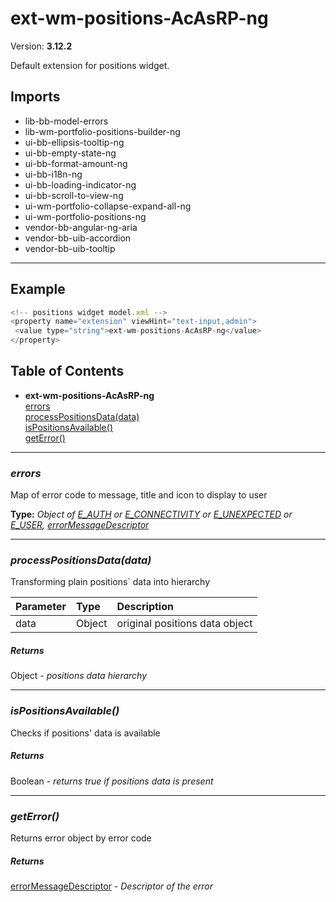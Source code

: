 # ext-wm-positions-AcAsRP-ng


Version: **3.12.2**

Default extension for positions widget.

## Imports

* lib-bb-model-errors
* lib-wm-portfolio-positions-builder-ng
* ui-bb-ellipsis-tooltip-ng
* ui-bb-empty-state-ng
* ui-bb-format-amount-ng
* ui-bb-i18n-ng
* ui-bb-loading-indicator-ng
* ui-bb-scroll-to-view-ng
* ui-wm-portfolio-collapse-expand-all-ng
* ui-wm-portfolio-positions-ng
* vendor-bb-angular-ng-aria
* vendor-bb-uib-accordion
* vendor-bb-uib-tooltip

---

## Example

```javascript
<!-- positions widget model.xml -->
<property name="extension" viewHint="text-input,admin">
 <value type="string">ext-wm-positions-AcAsRP-ng</value>
</property>
```

## Table of Contents
- **ext-wm-positions-AcAsRP-ng**<br/>    <a href="#ext-wm-positions-AcAsRP-ngerrors">errors</a><br/>    <a href="#ext-wm-positions-AcAsRP-ngprocessPositionsData">processPositionsData(data)</a><br/>    <a href="#ext-wm-positions-AcAsRP-ngisPositionsAvailable">isPositionsAvailable()</a><br/>    <a href="#ext-wm-positions-AcAsRP-nggetError">getError()</a><br/>

---
### <a name="ext-wm-positions-AcAsRP-ngerrors"></a>*errors*

Map of error code to message, title and icon to display to user

**Type:** *Object of [E_AUTH](#E_AUTH) or [E_CONNECTIVITY](#E_CONNECTIVITY) or [E_UNEXPECTED](#E_UNEXPECTED) or [E_USER](#E_USER), [errorMessageDescriptor](#errorMessageDescriptor)*


---

### <a name="ext-wm-positions-AcAsRP-ngprocessPositionsData"></a>*processPositionsData(data)*

Transforming plain positions` data into hierarchy

| Parameter | Type | Description |
| :-- | :-- | :-- |
| data | Object | original positions data object |

##### Returns

Object - *positions data hierarchy*

---

### <a name="ext-wm-positions-AcAsRP-ngisPositionsAvailable"></a>*isPositionsAvailable()*

Checks if positions' data is available

##### Returns

Boolean - *returns true if positions data is present*

---

### <a name="ext-wm-positions-AcAsRP-nggetError"></a>*getError()*

Returns error object by error code

##### Returns

[errorMessageDescriptor](#errorMessageDescriptor) - *Descriptor of the error*
